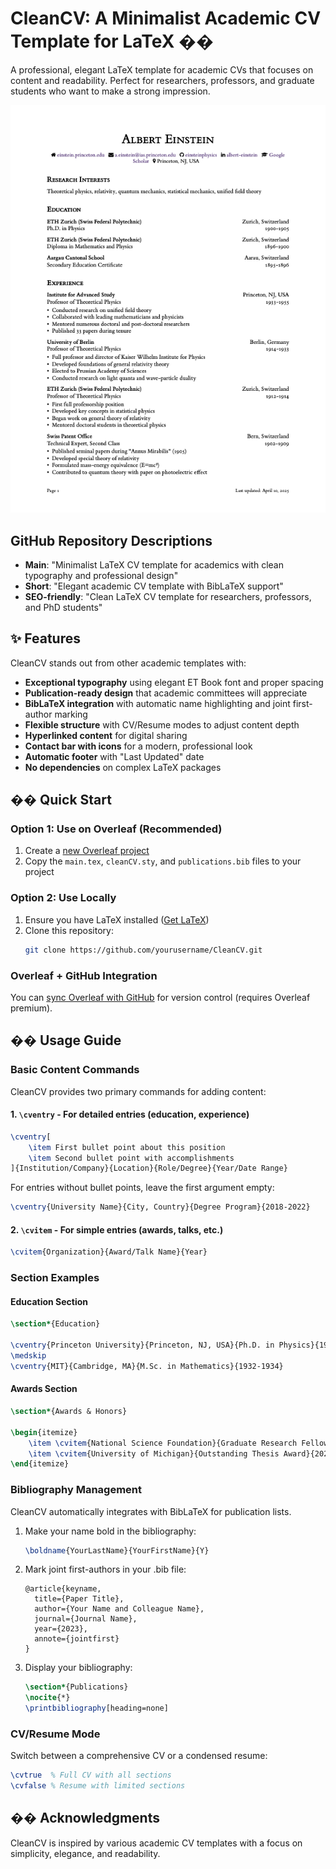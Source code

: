 # CleanCV: A Minimalist Academic CV Template for LaTeX ��

A professional, elegant LaTeX template for academic CVs that focuses on content and readability. Perfect for researchers, professors, and graduate students who want to make a strong impression.

![CleanCV Preview](preview.png)

## GitHub Repository Descriptions

- **Main**: "Minimalist LaTeX CV template for academics with clean typography and professional design"
- **Short**: "Elegant academic CV template with BibLaTeX support"
- **SEO-friendly**: "Clean LaTeX CV template for researchers, professors, and PhD students"

## ✨ Features

CleanCV stands out from other academic templates with:

- **Exceptional typography** using elegant ET Book font and proper spacing
- **Publication-ready design** that academic committees will appreciate
- **BibLaTeX integration** with automatic name highlighting and joint first-author marking
- **Flexible structure** with CV/Resume modes to adjust content depth
- **Hyperlinked content** for digital sharing
- **Contact bar with icons** for a modern, professional look
- **Automatic footer** with "Last Updated" date
- **No dependencies** on complex LaTeX packages

## �� Quick Start

### Option 1: Use on Overleaf (Recommended)
1. Create a [new Overleaf project](https://www.overleaf.com/learn/how-to/Creating_a_document_in_Overleaf)
2. Copy the `main.tex`, `cleanCV.sty`, and `publications.bib` files to your project

### Option 2: Use Locally
1. Ensure you have LaTeX installed ([Get LaTeX](https://www.latex-project.org/get/))
2. Clone this repository:
   ```bash
   git clone https://github.com/yourusername/CleanCV.git
   ```

### Overleaf + GitHub Integration
You can [sync Overleaf with GitHub](https://www.overleaf.com/learn/how-to/Git_Integration_and_GitHub_Synchronization) for version control (requires Overleaf premium).

## �� Usage Guide

### Basic Content Commands

CleanCV provides two primary commands for adding content:

#### 1. `\cventry` - For detailed entries (education, experience)

```latex
\cventry[
    \item First bullet point about this position
    \item Second bullet point with accomplishments
]{Institution/Company}{Location}{Role/Degree}{Year/Date Range}
```

For entries without bullet points, leave the first argument empty:

```latex
\cventry{University Name}{City, Country}{Degree Program}{2018-2022}
```

#### 2. `\cvitem` - For simple entries (awards, talks, etc.)

```latex
\cvitem{Organization}{Award/Talk Name}{Year}
```

### Section Examples

#### Education Section

```latex
\section*{Education}

\cventry{Princeton University}{Princeton, NJ, USA}{Ph.D. in Physics}{1934-1938}
\medskip
\cventry{MIT}{Cambridge, MA}{M.Sc. in Mathematics}{1932-1934}
```

#### Awards Section

```latex
\section*{Awards & Honors}

\begin{itemize}
    \item \cvitem{National Science Foundation}{Graduate Research Fellowship}{2023}
    \item \cvitem{University of Michigan}{Outstanding Thesis Award}{2022}
\end{itemize}
```

### Bibliography Management

CleanCV automatically integrates with BibLaTeX for publication lists.

1. Make your name bold in the bibliography:
   ```latex
   \boldname{YourLastName}{YourFirstName}{Y}
   ```

2. Mark joint first-authors in your .bib file:
   ```
   @article{keyname,
     title={Paper Title},
     author={Your Name and Colleague Name},
     journal={Journal Name},
     year={2023},
     annote={jointfirst}
   }
   ```

3. Display your bibliography:
   ```latex
   \section*{Publications}
   \nocite{*}
   \printbibliography[heading=none]
   ```

### CV/Resume Mode

Switch between a comprehensive CV or a condensed resume:

```latex
\cvtrue  % Full CV with all sections
\cvfalse % Resume with limited sections
```

## �� Acknowledgments

CleanCV is inspired by various academic CV templates with a focus on simplicity, elegance, and readability.